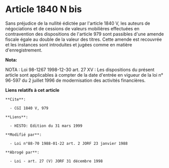 # Article 1840 N bis

Sans préjudice de la nullité édictée par l'article 1840 V, les auteurs de négociations et de cessions de valeurs mobilières
effectuées en contravention des dispositions de l'article 979 sont passibles d'une amende fiscale égale au double de la
valeur des titres. Cette amende est recouvrée et les instances sont introduites et jugées comme en matière d'enregistrement.

**Nota:**

NOTA : Loi 98-1267 1998-12-30 art. 27 XV : Les dispositions du présent article sont applicables à compter de la date d'entrée
en vigueur de la loi n° 96-597 du 2 juillet 1996 de modernisation des activités financières.

**Liens relatifs à cet article**

	**Cite**:

	  - CGI 1840 V, 979

	**Liens**:

	  - HISTO: Edition du 31 mars 1999

	**Modifié par**:

	  - Loi n°88-70 1988-01-22 art. 2 JORF 23 janvier 1988

	**Abrogé par**:

	  - Loi - art. 27 (V) JORF 31 décembre 1998
